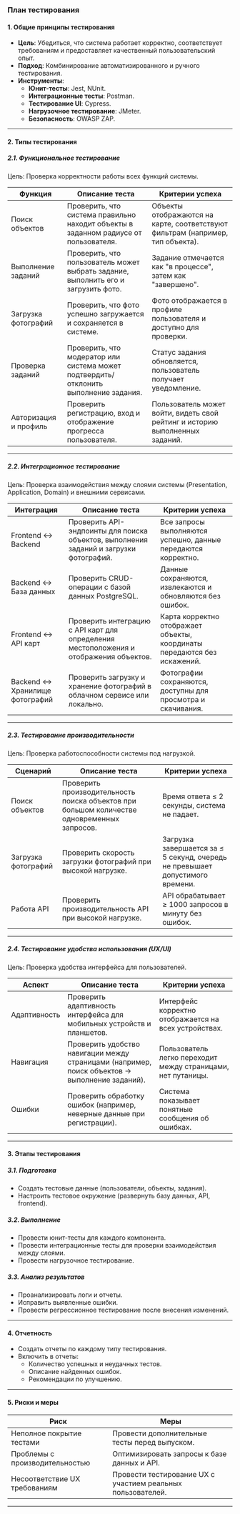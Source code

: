 ### **План тестирования**

#### **1. Общие принципы тестирования**
- **Цель**: Убедиться, что система работает корректно, соответствует требованиям и предоставляет качественный пользовательский опыт.
- **Подход**: Комбинирование автоматизированного и ручного тестирования.
- **Инструменты**:
  - **Юнит-тесты**: Jest, NUnit.
  - **Интеграционные тесты**: Postman.
  - **Тестирование UI**: Cypress.
  - **Нагрузочное тестирование**: JMeter.
  - **Безопасность**: OWASP ZAP.

---

#### **2. Типы тестирования**

##### **2.1. Функциональное тестирование**
Цель: Проверка корректности работы всех функций системы.

| **Функция**                     | **Описание теста**                                                                                   | **Критерии успеха**                                                                 |
|----------------------------------|-----------------------------------------------------------------------------------------------------|------------------------------------------------------------------------------------|
| Поиск объектов                  | Проверить, что система правильно находит объекты в заданном радиусе от пользователя.                 | Объекты отображаются на карте, соответствуют фильтрам (например, тип объекта).     |
| Выполнение заданий               | Проверить, что пользователь может выбрать задание, выполнить его и загрузить фото.                   | Задание отмечается как "в процессе", затем как "завершено".                        |
| Загрузка фотографий             | Проверить, что фото успешно загружается и сохраняется в системе.                                     | Фото отображается в профиле пользователя и доступно для проверки.                  |
| Проверка заданий                | Проверить, что модератор или система может подтвердить/отклонить выполнение задания.                 | Статус задания обновляется, пользователь получает уведомление.                     |
| Авторизация и профиль           | Проверить регистрацию, вход и отображение прогресса пользователя.                                    | Пользователь может войти, видеть свой рейтинг и историю выполненных заданий.       |

---

##### **2.2. Интеграционное тестирование**
Цель: Проверка взаимодействия между слоями системы (Presentation, Application, Domain) и внешними сервисами.

| **Интеграция**                  | **Описание теста**                                                                                   | **Критерии успеха**                                                                 |
|----------------------------------|-----------------------------------------------------------------------------------------------------|------------------------------------------------------------------------------------|
| Frontend ↔ Backend              | Проверить API-эндпоинты для поиска объектов, выполнения заданий и загрузки фотографий.               | Все запросы выполняются успешно, данные передаются корректно.                       |
| Backend ↔ База данных           | Проверить CRUD-операции с базой данных PostgreSQL.                                                  | Данные сохраняются, извлекаются и обновляются без ошибок.                          |
| Frontend ↔ API карт              | Проверить интеграцию с API карт для определения местоположения и отображения объектов.              | Карта корректно отображает объекты, координаты передаются без искажений.           |
| Backend ↔ Хранилище фотографий  | Проверить загрузку и хранение фотографий в облачном сервисе или локально.                           | Фотографии сохраняются, доступны для просмотра и скачивания.                       |

---

##### **2.3. Тестирование производительности**
Цель: Проверка работоспособности системы под нагрузкой.

| **Сценарий**                    | **Описание теста**                                                                                   | **Критерии успеха**                                                                 |
|----------------------------------|-----------------------------------------------------------------------------------------------------|------------------------------------------------------------------------------------|
| Поиск объектов                  | Проверить производительность поиска объектов при большом количестве одновременных запросов.          | Время ответа ≤ 2 секунды, система не падает.                                       |
| Загрузка фотографий             | Проверить скорость загрузки фотографий при высокой нагрузке.                                         | Загрузка завершается за ≤ 5 секунд, очередь не превышает допустимого времени.      |
| Работа API                      | Проверить производительность API при высокой нагрузке.                                              | API обрабатывает ≥ 1000 запросов в минуту без ошибок.                              |

---


##### **2.4. Тестирование удобства использования (UX/UI)**
Цель: Проверка удобства интерфейса для пользователей.

| **Аспект**                      | **Описание теста**                                                                                   | **Критерии успеха**                                                                 |
|----------------------------------|-----------------------------------------------------------------------------------------------------|------------------------------------------------------------------------------------|
| Адаптивность                    | Проверить адаптивность интерфейса для мобильных устройств и планшетов.                               | Интерфейс корректно отображается на всех устройствах.                              |
| Навигация                       | Проверить удобство навигации между страницами (например, поиск объектов → выполнение заданий).        | Пользователь легко переходит между страницами, нет путаницы.                       |
| Ошибки                          | Проверить обработку ошибок (например, неверные данные при регистрации).                             | Система показывает понятные сообщения об ошибках.                                  |

---

#### **3. Этапы тестирования**

##### **3.1. Подготовка**
- Создать тестовые данные (пользователи, объекты, задания).
- Настроить тестовое окружение (развернуть базу данных, API, frontend).

##### **3.2. Выполнение**
- Провести юнит-тесты для каждого компонента.
- Провести интеграционные тесты для проверки взаимодействия между слоями.
- Провести нагрузочное тестирование.

##### **3.3. Анализ результатов**
- Проанализировать логи и отчеты.
- Исправить выявленные ошибки.
- Провести регрессионное тестирование после внесения изменений.

---

#### **4. Отчетность**
- Создать отчеты по каждому типу тестирования.
- Включить в отчеты:
  - Количество успешных и неудачных тестов.
  - Описание найденных ошибок.
  - Рекомендации по улучшению.

---

#### **5. Риски и меры**
| **Риск**                        | **Меры**                                                                                           |
|----------------------------------|----------------------------------------------------------------------------------------------------|
| Неполное покрытие тестами         | Провести дополнительные тесты перед выпуском.                                                      |
| Проблемы с производительностью    | Оптимизировать запросы к базе данных и API.                                                       |
| Несоответствие UX требованиям     | Провести тестирование UX с участием реальных пользователей.                                        |

---
